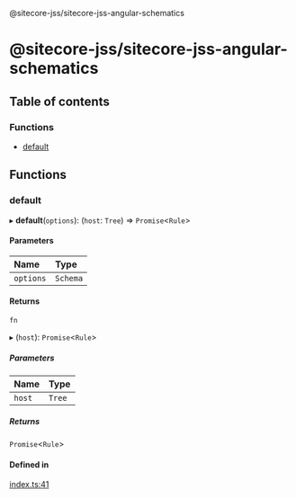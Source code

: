 @sitecore-jss/sitecore-jss-angular-schematics

# @sitecore-jss/sitecore-jss-angular-schematics

## Table of contents

### Functions

- [default](README.md#default)

## Functions

### default

▸ **default**(`options`): (`host`: `Tree`) => `Promise`<`Rule`\>

#### Parameters

| Name      | Type     |
| :-------- | :------- |
| `options` | `Schema` |

#### Returns

`fn`

▸ (`host`): `Promise`<`Rule`\>

##### Parameters

| Name   | Type   |
| :----- | :----- |
| `host` | `Tree` |

##### Returns

`Promise`<`Rule`\>

#### Defined in

[index.ts:41](https://github.com/Sitecore/jss/blob/0b8b1fca9/packages/sitecore-jss-angular-schematics/src/jss-component/index.ts#L41)
